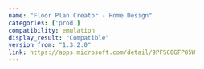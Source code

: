 ```yaml
---
name: "Floor Plan Creator - Home Design"
categories: ['prod']
compatibility: emulation
display_result: "Compatible"
version_from: "1.3.2.0"
link: https://apps.microsoft.com/detail/9PFSC0GFP85W
---
```

